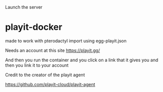 Launch the server
# playit-docker
made to work with pterodactyl
import using egg-playit.json


Needs an account at this site
https://playit.gg/

And then you run the container and you click on a link that it gives you 
and then you link it to your account 


Credit to the creator of the playit agent 

https://github.com/playit-cloud/playit-agent





